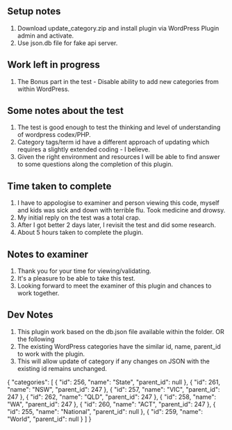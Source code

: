 ## Setup notes
1. Download update_category.zip and install plugin via WordPress Plugin admin and activate.
2. Use json.db file for fake api server.

## Work left in progress
1. The Bonus part in the test - Disable ability to add new categories from within WordPress.

## Some notes about the test
1. The test is good enough to test the thinking and level of understanding of wordpress codex/PHP.
2. Category tags/term id have a different approach of updating which requires a slightly extended coding - I believe.
3. Given the right environment and resources I will be able to find answer to some questions along the completion of this plugin.

## Time taken to complete
1. I have to appologise to examiner and person viewing this code, myself and kids was sick and down with terrible flu. Took medicine and drowsy.
2. My initial reply on the test was a total crap.
3. After I got better 2 days later, I revisit the test and did some research.
4. About 5 hours taken to complete the plugin.

## Notes to examiner
1. Thank you for your time for viewing/validating.
2. It's a pleasure to be able to take this test.
3. Looking forward to meet the examiner of this plugin and chances to work together.

## Dev Notes
1. This plugin work based on the db.json file available within the folder. OR the following
2. The existing WordPress categories have the similar id, name, parent_id to work with the plugin.
3. This will allow update of category if any changes on JSON with the existing id remains unchanged.

{
  "categories": [
    {
      "id": 256,
      "name": "State",
      "parent_id": null
    },
    {
      "id": 261,
      "name": "NSW",
      "parent_id": 247
    },
    {
      "id": 257,
      "name": "VIC",
      "parent_id": 247
    },
    {
      "id": 262,
      "name": "QLD",
      "parent_id": 247
    },
    {
      "id": 258,
      "name": "WA",
      "parent_id": 247
    },
    {
      "id": 260,
      "name": "ACT",
      "parent_id": 247
    },
    {
      "id": 255,
      "name": "National",
      "parent_id": null
    },
    {
      "id": 259,
      "name": "World",
      "parent_id": null
    }
  ]
}
